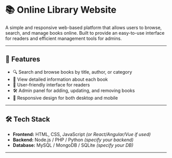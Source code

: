 # 📚 Online Library Website  

A simple and responsive web-based platform that allows users to browse, search, and manage books online. Built to provide an easy-to-use interface for readers and efficient management tools for admins.  

---

## 🚀 Features  
- 🔍 Search and browse books by title, author, or category  
- 📖 View detailed information about each book  
- 👤 User-friendly interface for readers  
- 🛠️ Admin panel for adding, updating, and removing books  
- 📱 Responsive design for both desktop and mobile  

---

## 🛠️ Tech Stack  
- **Frontend:** HTML, CSS, JavaScript *(or React/Angular/Vue if used)*  
- **Backend:** Node.js / PHP / Python *(specify your backend)*  
- **Database:** MySQL / MongoDB / SQLite *(specify your DB)*  

--- 
